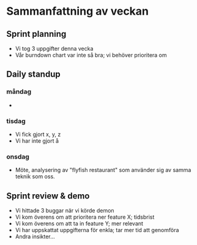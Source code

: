 # Sammanfattning av veckan

## Sprint planning
- Vi tog 3 uppgifter denna vecka
- Vår burndown chart var inte så bra; vi behöver prioritera om

## Daily standup
### måndag
- 

### tisdag
- Vi fick gjort x, y, z
- Vi har inte gjort å
### onsdag
- Möte, analysering av "flyfish restaurant" som använder sig av samma teknik som oss.
## Sprint review & demo
- Vi hittade 3 buggar när vi körde demon
- Vi kom överens om att prioritera ner feature X; tidsbrist
- Vi kom överens om att ta in feature Y; mer relevant
- Vi har uppskattat uppgifterna för enkla; tar mer tid att genomföra
- Andra insikter…